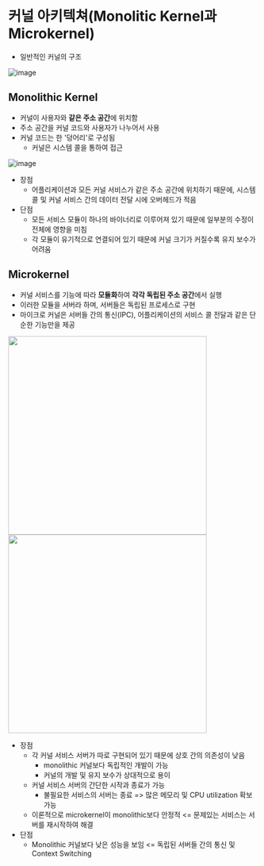 # 커널 아키텍쳐(Monolitic Kernel과 Microkernel)

- 일반적인 커널의 구조

![image](https://user-images.githubusercontent.com/37072010/112115771-e9796a80-8bfc-11eb-94e1-a5c0d31b4c5b.png)

## Monolithic Kernel

- 커널이 사용자와 **같은 주소 공간**에 위치함
- 주소 공간을 커널 코드와 사용자가 나누어서 사용
- 커널 코드는 한 '덩어리'로 구성됨
  - 커널은 시스템 콜을 통하여 접근

![image](https://user-images.githubusercontent.com/37072010/112116379-93f18d80-8bfd-11eb-8120-9911d02af4da.png)

- 장점
  - 어플리케이션과 모든 커널 서비스가 같은 주소 공간에 위치하기 때문에, 시스템 콜 및 커널 서비스 간의 데이터 전달 시에 오버헤드가 적음
- 단점
  - 모든 서비스 모듈이 하나의 바이너리로 이루어져 있기 때문에 일부분의 수정이 전체에 영향을 미침
  - 각 모듈이 유기적으로 연결되어 있기 때문에 커널 크기가 커질수록 유지 보수가 어려움

## Microkernel

- 커널 서비스를 기능에 따라 **모듈화**하여 **각각 독립된 주소 공간**에서 실행
- 이러한 모듈을 서버라 하며, 서버들은 독립된 프로세스로 구현
- 마이크로 커널은 서버들 간의 통신(IPC), 어플리케이션의 서비스 콜 전달과 같은 단순한 기능만을 제공

<p float="left">
  <img src="https://user-images.githubusercontent.com/37072010/112117230-78d34d80-8bfe-11eb-9a92-82045208a3db.png" width="400" />
  <img src="https://user-images.githubusercontent.com/37072010/112117315-96a0b280-8bfe-11eb-90f3-349670145e23.png" width="400" /> 
</p>

- 장점
  - 각 커널 서비스 서버가 따로 구현되어 있기 때문에 상호 간의 의존성이 낮음
    - monolithic 커널보다 독립적인 개발이 가능
    - 커널의 개발 및 유지 보수가 상대적으로 용이
  - 커널 서비스 서버의 간단한 시작과 종료가 가능
    - 불필요한 서비스의 서버는 종료 => 많은 메모리 및 CPU utilization 확보 가능
  - 이론적으로 microkernel이 monolithic보다 안정적 <= 문제있는 서비스는 서버를 재시작하여 해결
- 단점
  - Monolithic 커널보다 낮은 성능을 보임 <= 독립된 서버들 간의 통신 및 Context Switching

